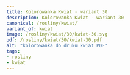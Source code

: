 ```yaml
---
title: Kolorowanka Kwiat - wariant 30
description: Kolorowanka Kwiat - wariant 30
canonical: /rosliny/kwiat/
variant_of: kwiat
image: /rosliny/kwiat/30/kwiat-30.svg
pdf: /rosliny/kwiat/30/kwiat-30.pdf
alt: "kolorowanka do druku kwiat PDF"
tags:
- rosliny
- kwiat
---
```

